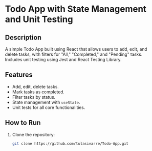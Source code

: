 # Todo App with State Management and Unit Testing

## Description
A simple Todo App built using React that allows users to add, edit, and delete tasks, with filters for "All," "Completed," and "Pending" tasks. Includes unit testing using Jest and React Testing Library.

## Features
- Add, edit, delete tasks.
- Mark tasks as completed.
- Filter tasks by status.
- State management with `useState`.
- Unit tests for all core functionalities.

## How to Run
1. Clone the repository:
   ```bash
   git clone https://github.com/tulasivarre/Todo-App.git
